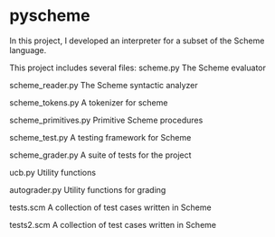 # pyscheme
In this project, I developed an interpreter for a subset of the Scheme language.

This project includes several files:
scheme.py	               The Scheme evaluator

scheme_reader.py	       The Scheme syntactic analyzer

scheme_tokens.py	       A tokenizer for scheme

scheme_primitives.py	   Primitive Scheme procedures

scheme_test.py	           A testing framework for Scheme

scheme_grader.py	       A suite of tests for the project

ucb.py	                   Utility functions

autograder.py	           Utility functions for grading

tests.scm	               A collection of test cases written in Scheme

tests2.scm	               A collection of test cases written in Scheme